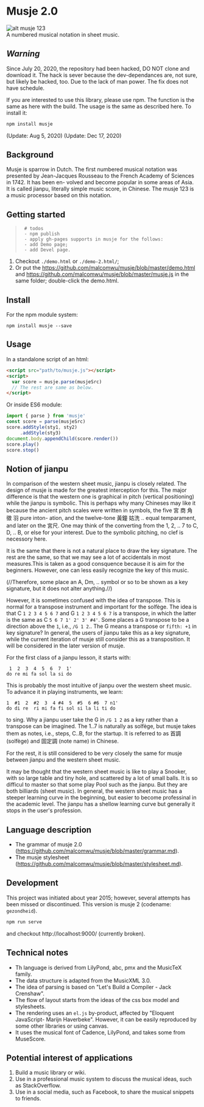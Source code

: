 # Musje 2.0

![alt musje 123](https://github.com/malcomwu/musje/blob/master/dist/assets/musje123-64x64.jpg) <br>
A numbered musical notation in sheet music.


## *Warning*

Since July 20, 2020, the repository had been hacked, DO NOT clone and download it.
The hack is sever because the dev-dependances are, not sure, but likely be hacked,
too. Due to the lack of man power. The fix does not have schedule.

If you are interested to use this library, please use npm. The function is the
same as here with the build. The usage is the same as described here. To install
it:

```sh
npm install musje
```
(Update: Aug 5, 2020)
(Update: Dec 17, 2020)


## Background

Musje is sparrow in Dutch. The first numbered musical notation was presented by
Jean-Jacques Rousseau to the French Academy of Sciences in 1742. It has been en-
volved and become popular in some areas of Asia. It is called jianpu, literally
simple music score, in Chinese. The musje 123 is a music processor based on this
notation.


## Getting started

> ~~~~~~~~~~~~~~~~~~~~~~~~~~~~~~~~~~~~~~~~~~~~~~~~~~~~~~~~~~~~~~~~~~~~~~~~~~~~
>  # todos
>  - npm publish
>  - apply gh-pages supports in musje for the follows:
>  - add Demo page;
>  - add Devel page.
>~~~~~~~~~~~~~~~~~~~~~~~~~~~~~~~~~~~~~~~~~~~~~~~~~~~~~~~~~~~~~~~~~~~~~~~~~~~~

1. Checkout `./demo.html` or `./demo-2.html/`;
2. Or put the https://github.com/malcomwu/musje/blob/master/demo.html
  and https://github.com/malcomwu/musje/blob/master/musje.js in the same folder;
  double-click the demo.html.


## Install

For the npm module system:

```shell
npm install musje --save
```

## Usage

In a standalone script of an html:

```html
<script src="path/to/musje.js"></script>
<script>
  var score = musje.parse(musjeSrc)
  // The rest are same as below.
</script>
```

Or inside ES6 module:

```js
import { parse } from 'musje'
const score = parse(musjeSrc)
score.addStyle(sty1, sty2)
     .addStyle(sty3)
document.body.appendChild(score.render())
score.play()
score.stop()
```

## Notion of jianpu

In comparison of the western sheet music, jianpu is closely related. The design
of musje is made for the greatest interception for this. The major difference is
that  the western one  is  graphical in pitch (vertical positioning) while  the
jianpu is symbolic. This is perhaps why many Chineses may like it because the
ancient pitch scales were written in symbols, the five 宮 商 角 徵 羽 pure inton-
ation, and the twelve-tone 黃鐘 姑洗 .. equal temparament, and later on the 宮尺.
One may think of the converting from the 1, 2, .. 7 to C, D, .. B, or else for
your interest. Due to the symbolic pitching, no clef is necessory here.

It is the same that there is not a natural place to draw the key signature. The
rest are the same, so that we may see a lot of accidentals in most measures.This
is taken as a good consquence because it is aim for the beginners. However, one
can less easily recognize the key of this music.

(//Therefore, some place an A, Dm,
 .. symbol or so to be shown as a key signature,
but it does not alter anything.//)

However, it is sometimes confused with the idea of transpose. This is normal for
a transpose instrument  and  important  for  the solfège. The idea  is  that
C `1 2 3 4 5 6 7` and G `1 2 3 4 5 6 7` is a transpose, in which the latter is
the same as C `5 6 7 1' 2' 3' #4'`. Some places a G transpose to be a direction
above the `1`, i.e., `/G 1 2`.. The G means a transpose or `fifth: +1` in key
signature? In general, the users of jianpu take this as a key signature, while
the current iteration of musje still consider this as a transposition. It will be
considered in the later version of musje.

For the first class of a jianpu lesson, it starts with:
```
 1  2  3  4  5  6  7  1'
do re mi fa sol la si do
```
This is probably the most intuitive of jianpu over the western sheet music. To advance it in playing instruments, we learn:
```
1  #1  2  #2  3  4 #4  5  #5  6 #6  7 n1'
do di re  ri mi fa fi sol si la li ti do
```
to sing.  Why  a jianpu user  take  the G  in `/G 1 2`  as  a key  rather than
a transpose can be imagined. The 1..7 is naturally as solfège, but musje takes
them  as  notes, i.e., steps, C..B,  for  the startup.  It  is  referred to as
首調 (solfège) and 固定調 (note name) in Chinese.

For the rest, it  is  still considered  to be  very closely the same for musje
between jianpu and the western sheet music.

It may be thought that the western sheet music is like to play a Snooker, with
so large table and tiny hole, and scattered by a lot of small balls. It is so
difficul to master so that some play Pool such as the jianpu. But they are both
billiards (sheet music).  In general, the western sheet music  has  a steeper
learning curve in the beginning, but easier to become professinal in the academic
level.  The jianpu has a shellow learning curve  but  generally it stops in the
user's profession.

## Language description

- The grammar of musje 2.0
  (https://github.com/malcomwu/musje/blob/master/grammar.md).
- The musje stylesheet
  (https://github.com/malcomwu/musje/blob/master/stylesheet.md).

## Development
This project was initiated about year 2015; however, several attempts has been
missed or discontinued. This version is musje 2 (codename: `gezondheid`).

```sh
npm run serve
```

and checkout http://localhost:9000/ (currently broken).

## Technical notes
- Th language is derived from LilyPond, abc, pmx and the MusicTeX family.
- The data structure is adapted from the MusicXML 3.0.
- The idea of parsing is based on "Let's Build a Compiler - Jack Crenshaw".
- The flow of layout starts from the ideas of the css box model and stylesheets.
- The rendering uses an `el.js` by-product, affected by
  "Eloquent JavaScript- Marijn Haverbeke".
  However, it can be easily reproduced by some other libraries or using canvas.
- It uses the musical font of Cadence, LilyPond, and takes some from MuseScore.

## Potential interest of applications
1. Build a music library or wiki.
2. Use in a professional music system to discuss the musical ideas, such as
  StackOverflow.
3. Use in a social media, such as Facebook, to share the musical snippets to
friends.
